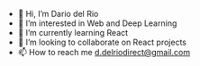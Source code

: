 - 👋 Hi, I’m Dario del Rio
- 👀 I’m interested in Web and Deep Learning
- 🌱 I’m currently learning React
- 💞️ I’m looking to collaborate on React projects
- 📫 How to reach me d.delriodirect@gmail.com

<!---
ddelrio95/ddelrio95 is a ✨ special ✨ repository because its `README.md` (this file) appears on your GitHub profile.
You can click the Preview link to take a look at your changes.
--->
